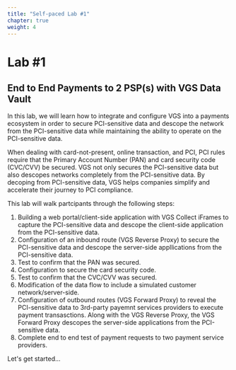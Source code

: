 ```yaml
---
title: "Self-paced Lab #1"
chapter: true
weight: 4
---
```


# Lab #1  
## End to End Payments to 2 PSP(s) with VGS Data Vault  

In this lab, we will learn how to integrate and configure VGS into a payments ecosystem in order to secure PCI-sensitive data and descope the network from the PCI-sensitive data while maintaining the ability to operate on the PCI-sensitive data.  

When dealing with card-not-present, online transaction, and PCI, PCI rules require that the Primary Account Number (PAN) and card security code (CVC/CVV) be secured. VGS not only secures the PCI-sensitive data but also descopes networks completely from the PCI-sensitive data. By decoping from PCI-sensitive data, VGS helps companies simplify and accelerate their journey to PCI compliance.  

This lab will walk partcipants through the following steps:  

1) Building a web portal/client-side application with VGS Collect iFrames to capture the PCI-sensitive data and descope the client-side application from the PCI-sensitive data.  
2) Configuration of an inbound route (VGS Reverse Proxy) to secure the PCI-sensitive data and descope the server-side appllications from the PCI-sensitive data.  
3) Test to confirm that the PAN was secured.  
4) Configuration to secure the card security code.   
5) Test to confirm that the CVC/CVV was secured.  
6) Modification of the data flow to include a simulated customer network/server-side.  
7) Configuration of outbound routes (VGS Forward Proxy) to reveal the PCI-sensitive data to 3rd-party payemnt services providers to execute payment transasctions. Along with the VGS Reverse Proxy, the VGS Forward Proxy descopes the server-side applications from the PCI-sensitive data.    
8) Complete end to end test of payment requests to two payment service providers.  

Let's get started...
